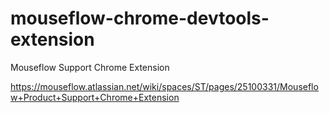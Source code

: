 # mouseflow-chrome-devtools-extension
Mouseflow Support Chrome Extension

https://mouseflow.atlassian.net/wiki/spaces/ST/pages/25100331/Mouseflow+Product+Support+Chrome+Extension
